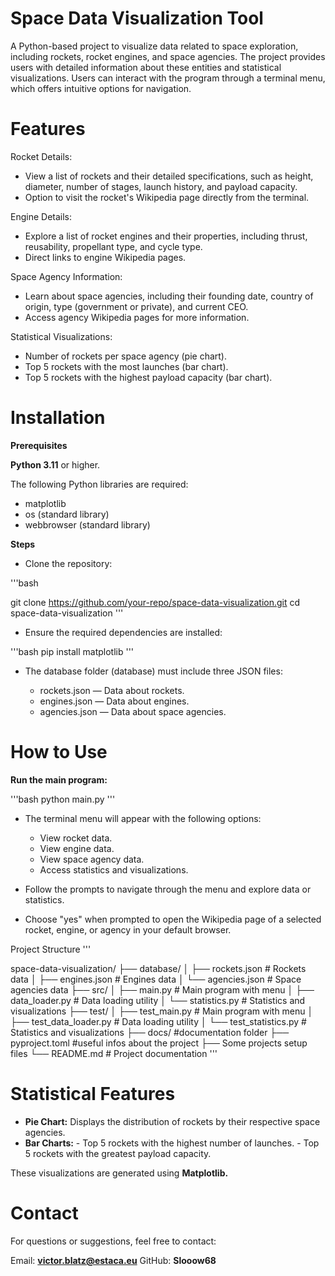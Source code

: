 # Space Data Visualization Tool

A Python-based project to visualize data related to space exploration, including rockets, rocket engines, and space agencies. The project provides users with detailed information about these entities and statistical visualizations. Users can interact with the program through a terminal menu, which offers intuitive options for navigation.

# Features
Rocket Details:

* View a list of rockets and their detailed specifications, such as height, diameter, number of stages, launch history, and payload capacity.
* Option to visit the rocket's Wikipedia page directly from the terminal.

Engine Details:

* Explore a list of rocket engines and their properties, including thrust, reusability, propellant type, and cycle type.
* Direct links to engine Wikipedia pages.

Space Agency Information:

* Learn about space agencies, including their founding date, country of origin, type (government or private), and current CEO.
* Access agency Wikipedia pages for more information.

Statistical Visualizations:

* Number of rockets per space agency (pie chart).
* Top 5 rockets with the most launches (bar chart).
* Top 5 rockets with the highest payload capacity (bar chart).

# Installation
**Prerequisites**

**Python 3.11** or higher.

The following Python libraries are required:
* matplotlib
* os (standard library)
* webbrowser (standard library)

**Steps**
* Clone the repository:

'''bash

git clone https://github.com/your-repo/space-data-visualization.git
cd space-data-visualization
'''

* Ensure the required dependencies are installed:

'''bash
pip install matplotlib
'''
* The database folder (database) must include three JSON files:

  - rockets.json — Data about rockets.
  - engines.json — Data about engines.
  - agencies.json — Data about space agencies.


# How to Use
**Run the main program:**

'''bash
python main.py
'''

* The terminal menu will appear with the following options:

  - View rocket data.
  - View engine data.
  - View space agency data.
  - Access statistics and visualizations.

* Follow the prompts to navigate through the menu and explore data or statistics.

* Choose "yes" when prompted to open the Wikipedia page of a selected rocket, engine, or agency in your default browser.

Project Structure
'''

space-data-visualization/
├── database/
│   ├── rockets.json           # Rockets data
│   ├── engines.json           # Engines data
│   └── agencies.json          # Space agencies data
├── src/
│   ├── main.py                # Main program with menu
│   ├── data_loader.py         # Data loading utility
│   └── statistics.py          # Statistics and visualizations
├── test/
│   ├── test_main.py           # Main program with menu
│   ├── test_data_loader.py    # Data loading utility
│   └── test_statistics.py     # Statistics and visualizations
├── docs/                      #documentation folder
├── pyproject.toml             #useful infos about the project
├── Some projects setup files
└── README.md                  # Project documentation
'''
# Statistical Features
  * **Pie Chart:** Displays the distribution of rockets by their respective space agencies.
  * **Bar Charts:**
        - Top 5 rockets with the highest number of launches.
        - Top 5 rockets with the greatest payload capacity.

These visualizations are generated using **Matplotlib.**

# Contact
For questions or suggestions, feel free to contact:

Email: **victor.blatz@estaca.eu**
GitHub: **Slooow68**